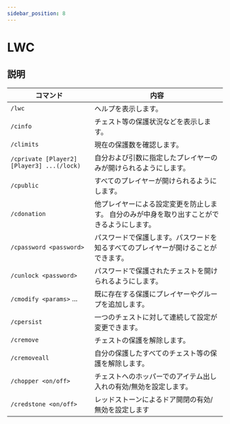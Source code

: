 ```yaml
---
sidebar_position: 8
---
```


# LWC
## 説明

| コマンド | 内容 |
| ---- | ---- |
| `/lwc` | ヘルプを表示します。 |
| `/cinfo` | チェスト等の保護状況などを表示します。 |
| `/climits` | 現在の保護数を確認します。 |
| `/cprivate [Player2] [Player3] ...(/lock)` | 自分および引数に指定したプレイヤーのみが開けられるようにします。 |
| `/cpublic` | すべてのプレイヤーが開けられるようにします。 |
| `/cdonation` | 他プレイヤーによる設定変更を防止します。  自分のみが中身を取り出すことができるようにします。 |
| `/cpassword <password>` | パスワードで保護します。パスワードを知るすべてのプレイヤーが開けることができます。 |
| `/cunlock <password>` | パスワードで保護されたチェストを開けられるようにします。 |
| `/cmodify <params>` ... | 既に存在する保護にプレイヤーやグループを追加します。 |
| `/cpersist` | 一つのチェストに対して連続して設定が変更できます。 |
| `/cremove` | チェストの保護を解除します。 |
| `/cremoveall` | 自分の保護したすべてのチェスト等の保護を解除します。 |
| `/chopper <on/off>` | チェストへのホッパーでのアイテム出し入れの有効/無効を設定します。 |
| `/credstone <on/off>` |  レッドストーンによるドア開閉の有効/無効を設定します |